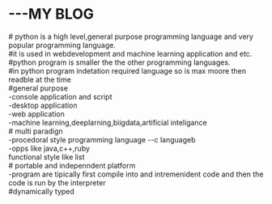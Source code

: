 <h1>---MY BLOG</h1>
# python is a high level,general purpose programming language and very popular programming language.<br>
#it is used in webdevelopment and machine learning application and etc.<br>
#python program is smaller the the other programming languages.<br>
#in python program indetation required language so is max moore then readble at the time<br>
#general purpose <br>
   -console application and script<br>
   -desktop application<br>
   -web application<br>
   -machine learning,deeplarning,biigdata,artificial inteligance<br>
# multi paradign<br>
  -procedoral style programming language --c languageb<br>
  -opps like java,c++,ruby<br>
  functional style like list<br>
# portable and indepenndent platform<br>
  -program are tipically first compile into and intremenident code and then the code is run by the interpreter<br>
#dynamically typed<br>
 
